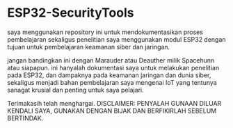 # ESP32-SecurityTools
saya menggunakan repository ini untuk mendokumentasikan proses pembelajaran sekaligus penelitian saya menggunakan modul ESP32 dengan tujuan untuk pembelajaran keamanan siber dan jaringan.

jangan bandingkan ini dengan Marauder atau Deauther milik Spacehunn atau siapapun.
ini hanyalah dokumentasi saya untuk melakukan penelitian pada ESP32, dan dampaknya pada keamanan jaringan dan dunia siber, sekaligus menjadi bahan pembelajaran saya mengenai IoT yang tentunya sanagat krusial dan penting untuk saya pelajari.

Terimakasih telah menghargai.
DISCLAIMER: PENYALAH GUNAAN DILUAR KENDALI SAYA, GUNAKAN DENGAN BIJAK DAN BERFIKIRLAH SEBELUM BERTINDAK. 
